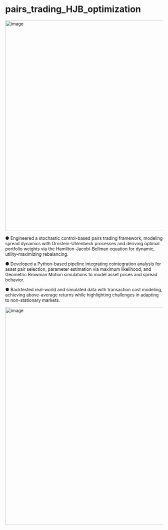 # pairs_trading_HJB_optimization

<img width="672" alt="image" src="https://github.com/user-attachments/assets/4b0ad06a-b01d-4745-a945-0cf19b434c80" />

 ● Engineered a stochastic control-based pairs trading framework, modeling spread dynamics with Ornstein-Uhlenbeck processes 
and deriving optimal portfolio weights via the Hamilton-Jacobi-Bellman equation for dynamic, utility-maximizing rebalancing.  

● Developed a Python-based pipeline integrating cointegration analysis for asset pair selection, parameter estimation via maximum 
likelihood, and Geometric Brownian Motion simulations to model asset prices and spread behavior. 

● Backtested real-world and simulated data with transaction cost modeling, achieving above-average returns while highlighting 
challenges in adapting to non-stationary markets. 


<img width="695" alt="image" src="https://github.com/user-attachments/assets/35170765-9058-4f51-9ec1-9b801d580276" />


